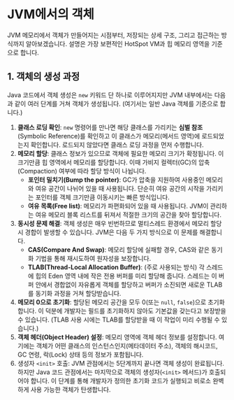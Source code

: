 # JVM에서의 객체

JVM 메모리에서 객체가 만들어지는 시점부터, 저장되는 상세 구조, 그리고 접근하는 방식까지 알아보겠습니다. 설명은 가장 보편적인 HotSpot VM과 힙 메모리 영역을 기준으로 합니다.

## 1. 객체의 생성 과정

Java 코드에서 객체 생성은 `new` 키워드 단 하나로 이루어지지만 JVM 내부에서는 다음과 같이 여러 단계를 거쳐 객체가 생성됩니다. (여기서는 일반 Java 객체를 기준으로 합니다.)

1. **클래스 로딩 확인**: `new` 명령어를 만나면 해당 클래스를 가리키는 **심벌 참조**(Symbolic Reference)를 확인하고 이 클래스가 메모리(메서드 영역)에 로드되었는지 확인합니다. 로드되지 않았다면 클래스 로딩 과정을 먼저 수행합니다.
2. **메모리 할당**: 클래스 정보가 있으므로 객체에 필요한 메모리 크기가 확정됩니다. 이 크기만큼 힙 영역에서 메모리를 할당합니다. 이때 가비지 컬렉터(GC)의 압축(Compaction) 여부에 따라 할당 방식이 나뉩니다.
   - **포인터 밀치기(Bump the pointer)**: GC가 압축을 지원하여 사용중인 메모리와 여유 공간이 나뉘어 있을 때 사용됩니다. 단순히 여유 공간의 시작을 가리키는 포인터를 객체 크기만큼 이동시키는 빠른 방식입니다.
   - **여유 목록(Free list)**: 메모리가 파편화되어 있을 때 사용됩니다. JVM이 관리하는 여유 메모리 블록 리스트를 뒤져서 적절한 크기의 공간을 찾아 할당합니다.
3. **동시성 문제 해결**: 객체 생성은 매우 빈번하므로 멀티스레드 환경에서 메모리 할당 시 경합이 발생할 수 있습니다. JVM은 다음 두 가지 방식으로 이 문제를 해결합니다.
   - **CAS(Compare And Swap)**: 메모리 할당에 실패할 경우, CAS와 같은 동기화 기법을 통해 재시도하여 원자성을 보장합니다.
   - **TLAB(Thread-Local Allocation Buffer)**: (주로 사용되는 방식) 각 스레드에 힙의 Eden 영역 내에 작은 전용 버퍼를 미리 할당해 줍니다. 스레드는 이 버퍼 안에서 경합없이 자유롭게 객체를 할당하고 버퍼가 소진되면 새로운 TLAB를 동기화 과정을 거쳐 할당받습니다.
4. **메모리 0으로 초기화**: 할당된 메모리 공간을 모두 0(또는 `null`, `false`)으로 초기화합니다. 이 덕분에 개발자는 필드를 초기화하지 않아도 기본값을 갖는다고 보장받을 수 있습니다. (TLAB 사용 시에는 TLAB를 할당받을 때 이 작업이 미리 수행될 수 있습니다.)
5. **객체 헤더(Object Header) 설정**: 메모리 영역에 객체 헤더 정보를 설정합니다. 여기에는 객체가 어떤 클래스의 인스턴스인지(메타데이터 주소), 객체의 해시코드, GC 연령, 락(Lock) 상태 등의 정보가 포함됩니다.
6. 생성자 `<init>` 호출: JVM 관점에서는 5단계까지 끝나면 객체 생성이 완료됩니다. 하지만 Java 코드 관점에서는 마지막으로 객체의 생성자(`<init>` 메서드)가 호출되어야 합니다. 이 단계를 통해 개발자가 정의한 초기화 코드가 실행되고 비로소 완벽하게 사용 가능한 객체가 탄생합니다.
